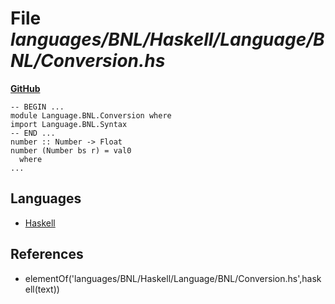 # File _languages/BNL/Haskell/Language/BNL/Conversion.hs_
**[GitHub](https://github.com/softlang/yas/blob/master/languages/BNL/Haskell/Language/BNL/Conversion.hs)**
```
-- BEGIN ...
module Language.BNL.Conversion where
import Language.BNL.Syntax
-- END ...
number :: Number -> Float
number (Number bs r) = val0
  where
...
```

## Languages
* [Haskell](../languages/Haskell.md)

## References
* elementOf('languages/BNL/Haskell/Language/BNL/Conversion.hs',haskell(text))
